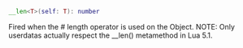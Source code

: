 ```Lua
__len<T>(self: T): number
```
Fired when the # length operator is used on the Object. NOTE: Only userdatas actually respect the __len() metamethod in Lua 5.1.